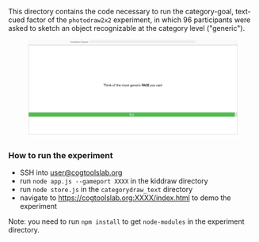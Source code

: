 This directory contains the code necessary to run the category-goal, text-cued factor of the `photodraw2x2` experiment, in which 96 participants were asked to sketch an object recognizable at the category level ("generic").

<p align="center" style="font-size: smaller">
  <img width="85%" src="https://github.com/cogtoolslab/photodraw_cogsci2021/blob/master/experiments/categorydraw_text/stimuli/generic_face_screencap.gif"></img>
</p>

### How to run the experiment
- SSH into user@cogtoolslab.org 
- run `node app.js --gameport XXXX` in the kiddraw directory
- run `node store.js` in the `categorydraw_text` directory
- navigate to https://cogtoolslab.org:XXXX/index.html to demo the experiment

Note: you need to run `npm install` to get `node-modules` in the experiment directory.
